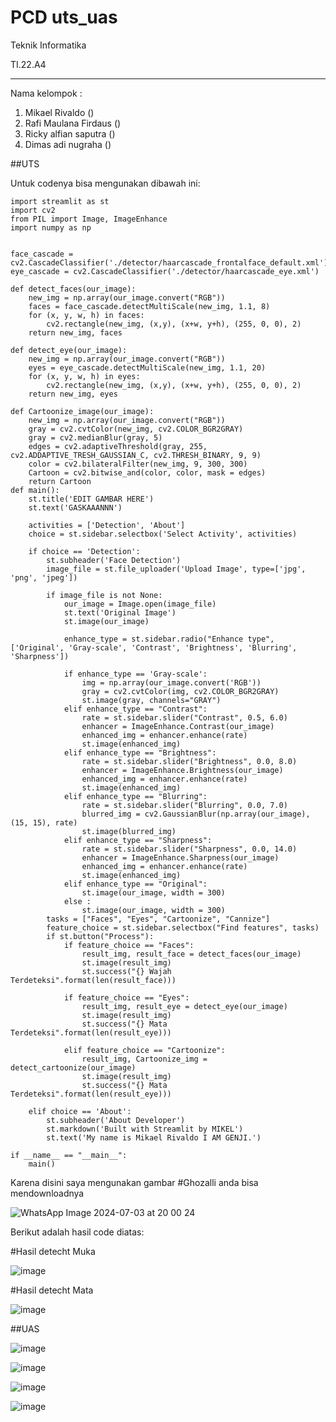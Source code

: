 # PCD uts_uas

Teknik Informatika

TI.22.A4

------------------------
Nama kelompok :
1. Mikael Rivaldo ()
2. Rafi Maulana Firdaus ()
3. Ricky alfian saputra ()
4. Dimas adi nugraha ()

##UTS

Untuk codenya bisa mengunakan dibawah ini:

```
import streamlit as st
import cv2
from PIL import Image, ImageEnhance
import numpy as np


face_cascade = cv2.CascadeClassifier('./detector/haarcascade_frontalface_default.xml')
eye_cascade = cv2.CascadeClassifier('./detector/haarcascade_eye.xml')

def detect_faces(our_image):
    new_img = np.array(our_image.convert("RGB"))
    faces = face_cascade.detectMultiScale(new_img, 1.1, 8)
    for (x, y, w, h) in faces:
        cv2.rectangle(new_img, (x,y), (x+w, y+h), (255, 0, 0), 2)
    return new_img, faces

def detect_eye(our_image):
    new_img = np.array(our_image.convert("RGB"))
    eyes = eye_cascade.detectMultiScale(new_img, 1.1, 20)
    for (x, y, w, h) in eyes:
        cv2.rectangle(new_img, (x,y), (x+w, y+h), (255, 0, 0), 2)
    return new_img, eyes

def Cartoonize_image(our_image):
    new_img = np.array(our_image.convert("RGB"))
    gray = cv2.cvtColor(new_img, cv2.COLOR_BGR2GRAY)
    gray = cv2.medianBlur(gray, 5)
    edges = cv2.adaptiveThreshold(gray, 255, cv2.ADDAPTIVE_TRESH_GAUSSIAN_C, cv2.THRESH_BINARY, 9, 9)
    color = cv2.bilateralFilter(new_img, 9, 300, 300)
    Cartoon = cv2.bitwise_and(color, color, mask = edges)
    return Cartoon
def main():
    st.title('EDIT GAMBAR HERE')
    st.text('GASKAAANNN')

    activities = ['Detection', 'About']
    choice = st.sidebar.selectbox('Select Activity', activities)

    if choice == 'Detection':
        st.subheader('Face Detection')
        image_file = st.file_uploader('Upload Image', type=['jpg', 'png', 'jpeg'])

        if image_file is not None:
            our_image = Image.open(image_file)
            st.text('Original Image')
            st.image(our_image)

            enhance_type = st.sidebar.radio("Enhance type", ['Original', 'Gray-scale', 'Contrast', 'Brightness', 'Blurring', 'Sharpness'])

            if enhance_type == 'Gray-scale':
                img = np.array(our_image.convert('RGB'))
                gray = cv2.cvtColor(img, cv2.COLOR_BGR2GRAY)
                st.image(gray, channels="GRAY")
            elif enhance_type == "Contrast":
                rate = st.sidebar.slider("Contrast", 0.5, 6.0)
                enhancer = ImageEnhance.Contrast(our_image)
                enhanced_img = enhancer.enhance(rate)
                st.image(enhanced_img)
            elif enhance_type == "Brightness":
                rate = st.sidebar.slider("Brightness", 0.0, 8.0)
                enhancer = ImageEnhance.Brightness(our_image)
                enhanced_img = enhancer.enhance(rate)
                st.image(enhanced_img)
            elif enhance_type == "Blurring":
                rate = st.sidebar.slider("Blurring", 0.0, 7.0)
                blurred_img = cv2.GaussianBlur(np.array(our_image), (15, 15), rate)
                st.image(blurred_img)
            elif enhance_type == "Sharpness":
                rate = st.sidebar.slider("Sharpness", 0.0, 14.0)
                enhancer = ImageEnhance.Sharpness(our_image)
                enhanced_img = enhancer.enhance(rate)
                st.image(enhanced_img)
            elif enhance_type == "Original":
                st.image(our_image, width = 300)
            else :
                st.image(our_image, width = 300)
        tasks = ["Faces", "Eyes", "Cartoonize", "Cannize"]
        feature_choice = st.sidebar.selectbox("Find features", tasks)
        if st.button("Process"):
            if feature_choice == "Faces":
                result_img, result_face = detect_faces(our_image)
                st.image(result_img)
                st.success("{} Wajah Terdeteksi".format(len(result_face)))

            if feature_choice == "Eyes":
                result_img, result_eye = detect_eye(our_image)
                st.image(result_img)
                st.success("{} Mata Terdeteksi".format(len(result_eye)))

            elif feature_choice == "Cartoonize":
                result_img, Cartoonize_img = detect_cartoonize(our_image)
                st.image(result_img)
                st.success("{} Mata Terdeteksi".format(len(result_eye)))
                
    elif choice == 'About':
        st.subheader('About Developer')
        st.markdown('Built with Streamlit by MIKEL')
        st.text('My name is Mikael Rivaldo I AM GENJI.')

if __name__ == "__main__":
    main()
```
Karena disini saya mengunakan gambar #Ghozalli anda bisa mendownloadnya 

![WhatsApp Image 2024-07-03 at 20 00 24](https://github.com/MikaelRivaldo/PCD-Streamlit/assets/115770247/d91d2449-c895-4101-a8fa-fc5712eae378)


Berikut adalah hasil code diatas:

#Hasil detecht Muka

![image](https://github.com/ricky1211/PCD-uts_uas-/assets/115770247/57db3967-cc45-4fe0-815c-46d6b4e5b381)

#Hasil detecht Mata

![image](https://github.com/ricky1211/PCD-uts_uas-/assets/115770247/33f00fa4-caa3-485a-9082-2ff583b6e5a1)









##UAS

![image](https://github.com/ricky1211/PCD-uts_uas-/assets/115770247/303286c1-3992-4b14-a655-eb5f8e2b3dbf)

![image](https://github.com/ricky1211/PCD-uts_uas-/assets/115770247/abe5666b-9b74-4b87-9cfe-e07ab12f6ded)

![image](https://github.com/ricky1211/PCD-uts_uas-/assets/115770247/b99e6c15-f6ed-4c79-b533-98475764d239)

![image](https://github.com/ricky1211/PCD-uts_uas-/assets/115770247/5395de5c-ebe0-4a76-9d10-df1afb3f3995)





